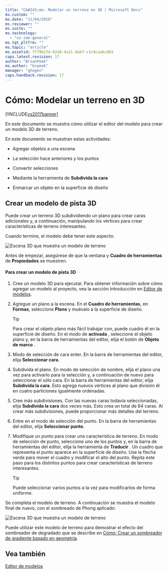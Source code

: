 ```yaml
---
title: "C&#243;mo: Modelar un terreno en 3D | Microsoft Docs"
ms.custom: ""
ms.date: "11/04/2016"
ms.reviewer: ""
ms.suite: ""
ms.technology: 
  - "vs-ide-general"
ms.tgt_pltfrm: ""
ms.topic: "article"
ms.assetid: f779b1fd-82a9-4a11-8ab7-c1c9caabc883
caps.latest.revision: 17
author: "BrianPeek"
ms.author: "brpeek"
manager: "ghogen"
caps.handback.revision: 17
---
```

# C&#243;mo: Modelar un terreno en 3D
[!INCLUDE[vs2017banner](../code-quality/includes/vs2017banner.md)]

En este documento se muestra cómo utilizar el editor del modelo para crear un modelo 3D de terreno.  
  
 En este documento se muestran estas actividades:  
  
-   Agregar objetos a una escena  
  
-   La selección hace anteriores y los puntos  
  
-   Convertir selecciones  
  
-   Mediante la herramienta de **Subdivida la cara**  
  
-   Enmarcar un objeto en la superficie de diseño  
  
## Crear un modelo de pista 3D  
 Puede crear un terreno 3D subdividiendo un plano para crear caras adicionales y, a continuación, manipulando los vértices para crear características de terreno interesantes.  
  
 Cuando termine, el modelo debe tener este aspecto:  
  
 ![Escena 3D que muestra un modelo de terreno](~/docs/designers/media/digit-terrain-model.png "Digit\-Terrain\-Model")  
  
 Antes de empezar, asegúrese de que la ventana y **Cuadro de herramientas** de **Propiedades** se muestren.  
  
#### Para crear un modelo de pista 3D  
  
1.  Cree un modelo 3D para ejecutar.  Para obtener información sobre cómo agregar un modelo al proyecto, vea la sección Introducción en [Editor de modelos](../designers/model-editor.md).  
  
2.  Agregue un plano a la escena.  En el **Cuadro de herramientas**, en **Formas**, seleccione **Plano** y muévalo a la superficie de diseño.  
  
    > [!TIP]
    >  Para crear el objeto plano más fácil trabajar con, puede cuadro él en la superficie de diseño.  En el modo de **activada** , seleccione el objeto plano y, en la barra de herramientas del editor, elija el botón de **Objeto de marco** .  
  
3.  Modo de selección de cara enter.  En la barra de herramientas del editor, elija **Seleccionar cara**.  
  
4.  Subdivida el plano.  En modo de selección de nombre, elija el plano una vez para activarlo para la selección y, a continuación de nuevo para seleccionar el sólo cara.  En la barra de herramientas del editor, elija **Subdivida la cara**.  Esto agrega nuevos vértices al plano que división él en cuatro particiones igualmente ordenadas.  
  
5.  Cree más subdivisiones.  Con las nuevas caras todavía seleccionadas, elija **Subdivida la cara** dos veces más.  Esto crea un total de 64 caras.  Al crear más subdivisiones, puede proporcionar más detalles del terreno.  
  
6.  Entre en el modo de selección del punto.  En la barra de herramientas del editor, elija **Seleccionar punto**.  
  
7.  Modifique un punto para crear una característica de terreno.  En modo de selección de punto, seleccione uno de los puntos y, en la barra de herramientas del editor, elija la herramienta de **Traducir** .  Un cuadro que representa el punto aparece en la superficie de diseño.  Use la flecha verde para mover el cuadro y modificar el alto del punto.  Repita este paso para los distintos puntos para crear características de terreno interesantes.  
  
    > [!TIP]
    >  Puede seleccionar varios puntos a la vez para modificarlos de forma uniforme.  
  
 Se completa el modelo de terreno.  A continuación se muestra el modelo final de nuevo, con el sombreado de Phong aplicado:  
  
 ![Escena 3D que muestra un modelo de terreno](~/docs/designers/media/digit-terrain-model.png "Digit\-Terrain\-Model")  
  
 Puede utilizar este modelo de terreno para demostrar el efecto del sombreador de degradado que se describe en [Cómo: Crear un sombreador de gradiente basado en geometría](../designers/how-to-create-a-geometry-based-gradient-shader.md).  
  
## Vea también  
 [Editor de modelos](../designers/model-editor.md)